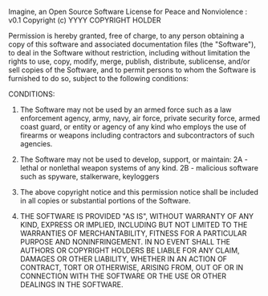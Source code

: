 Imagine, an Open Source Software License for Peace and Nonviolence :
v0.1
Copyright (c)
YYYY COPYRIGHT HOLDER

Permission is hereby granted, free of charge, to any person obtaining a copy of this software
and associated documentation files  (the "Software"), to deal in the Software without restriction,
including without limitation the rights to use, copy, modify, merge, publish, distribute, sublicense, 
and/or sell copies of the Software, and to permit persons to whom the Software is  furnished to do so, 
subject to the following conditions:

CONDITIONS:

1. The Software may not be used by an armed force such as a law enforcement agency, army, navy, air force, 
private security force, armed coast guard, or entity or agency of any kind who employs the use of firearms 
or weapons including contractors and subcontractors of such agencies.

2. The Software may not be used to develop, support, or maintain:
  2A - lethal or nonlethal weapon systems of any kind.
  2B - malicious software such as spyware, stalkerware, keyloggers
  
3. The above copyright notice and this permission notice shall be included in all copies or substantial
portions of the Software.

5. THE SOFTWARE IS PROVIDED "AS IS", WITHOUT WARRANTY OF ANY KIND, EXPRESS OR IMPLIED, INCLUDING BUT NOT
LIMITED TO THE WARRANTIES OF MERCHANTABILITY, FITNESS FOR A PARTICULAR PURPOSE AND NONINFRINGEMENT.
IN NO EVENT SHALL THE AUTHORS OR COPYRIGHT HOLDERS BE LIABLE FOR ANY CLAIM, DAMAGES OR OTHER LIABILITY,
WHETHER IN AN ACTION OF CONTRACT, TORT OR OTHERWISE, ARISING FROM, OUT OF OR IN CONNECTION WITH THE SOFTWARE
OR THE USE OR OTHER DEALINGS IN THE SOFTWARE.
